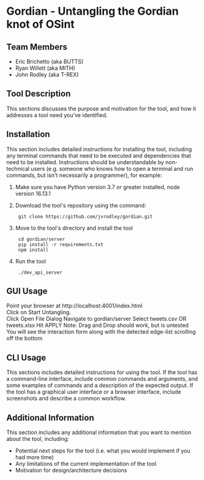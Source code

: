 # Gordian - Untangling the Gordian knot of OSint

## Team Members

- Eric Brichetto (aka BUTTS)
- Ryan Willett (aka MITH)
- John Rodley (aka T-REX)


## Tool Description
This sections discusses the purpose and motivation for the tool, and how it addresses a tool need you've identified.

## Installation
This section includes detailed instructions for installing the tool, including any terminal commands that need to be executed and dependencies that need to be installed. Instructions should be understandable by non-technical users (e.g. someone who knows how to open a terminal and run commands, but isn't necessarily a programmer), for example:

1. Make sure you have Python version 3.7 or greater installed, node version 16.13.1

2. Download the tool's repository using the command:

        git clone https://github.com/jvrodley/gordian.git

3. Move to the tool's directory and install the tool

        cd gordian/server
        pip install -r requirements.txt
        npm install

4. Run the tool
        
        ./dev_api_server

## GUI Usage
Point your browser at http://localhost:4001/index.html  
Click on Start Untangling.  
Click Open File Dialog
Navigate to gordian/server
Select tweets.csv OR tweets.xlsx
Hit APPLY
Note: Drag and Drop should work, but is untested
You will see the interaction form along with the detected edge-list scrolling off the bottom

## CLI Usage
This sections includes detailed instructions for using the tool. If the tool has a command-line interface, include common commands and arguments, and some examples of commands and a description of the expected output. If the tool has a graphical user interface or a browser interface, include screenshots and describe a common workflow.

## Additional Information
This section includes any additional information that you want to mention about the tool, including:
- Potential next steps for the tool (i.e. what you would implement if you had more time)
- Any limitations of the current implementation of the tool
- Motivation for design/architecture decisions

